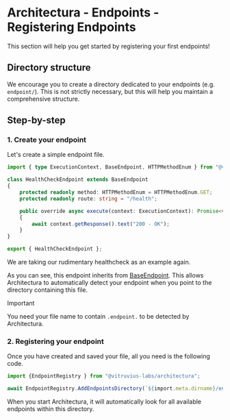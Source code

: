 # Architectura - Endpoints - Registering Endpoints

This section will help you get started by registering your first endpoints!

## Directory structure

We encourage you to create a directory dedicated to your endpoints (e.g. `endpoint/`).
This is not strictly necessary, but this will help you maintain a comprehensive structure.

## Step-by-step

### 1. Create your endpoint

Let's create a simple endpoint file.

```ts
import { type ExecutionContext, BaseEndpoint, HTTPMethodEnum } from "@vitruvius-labs/architectura";

class HealthCheckEndpoint extends BaseEndpoint
{
	protected readonly method: HTTPMethodEnum = HTTPMethodEnum.GET;
	protected readonly route: string = "/health";

	public override async execute(context: ExecutionContext): Promise<void>
	{
		await context.getResponse().text("200 - OK");
	}
}

export { HealthCheckEndpoint };
```

We are taking our rudimentary healthcheck as an example again.

As you can see, this endpoint inherits from [BaseEndpoint](../../src/core/endpoint/base.endpoint.mts).
This allows Architectura to automatically detect your endpoint when you point to the directory containing this file.

> [!IMPORTANT]
> You need your file name to contain `.endpoint.` to be detected by Architectura.

<!--
> [!NOTE]
> There is no forced file naming in Architectura. You can call your files as you prefer.
> We prefer naming all our files in lower case and suffixing them with their purpose. For example, the `BaseEndpoint` class is contained within the `base.endpoints.mts` file. Feel free to use whichever nomenclature you prefer. As usual, Architectura is non-intrusive. -->

### 2. Registering your endpoint

Once you have created and saved your file, all you need is the following code.

```ts
import {EndpointRegistry } from "@vitruvius-labs/architectura";

await EndpointRegistry.AddEndpointsDirectory(`${import.meta.dirname}/endpoint`); // Adapt the path to your own needs!
```

When you start Architectura, it will automatically look for all available endpoints within this directory.


